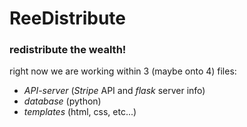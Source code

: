 # ReeDistribute
### redistribute the wealth!
right now we are working within 3 (maybe onto 4) files:
- *API-server* (_Stripe_ API and _flask_ server info)
- *database* (python)
- *templates* (html, css, etc...) 
